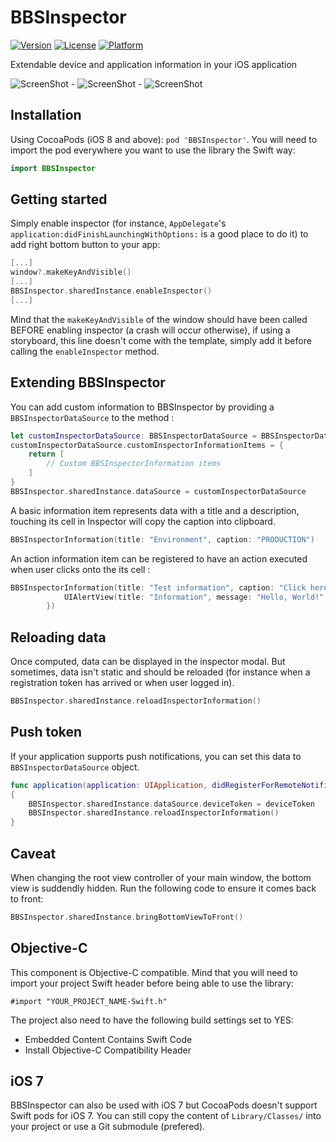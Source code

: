 # BBSInspector

[![Version](https://img.shields.io/cocoapods/v/BBSInspector.svg?style=flat)](http://cocoadocs.org/docsets/BBSInspector)
[![License](https://img.shields.io/cocoapods/l/BBSInspector.svg?style=flat)](http://cocoadocs.org/docsets/BBSInspector)
[![Platform](https://img.shields.io/cocoapods/p/BBSInspector.svg?style=flat)](http://cocoadocs.org/docsets/BBSInspector)

Extendable device and application information in your iOS application

![ScreenShot](https://raw.github.com/bigbossstudio-dev/BBSInspector/master/Screenshots/01_opened.png) - ![ScreenShot](https://raw.github.com/bigbossstudio-dev/BBSInspector/master/Screenshots/02_closed.png) - ![ScreenShot](https://raw.github.com/bigbossstudio-dev/BBSInspector/master/Screenshots/03_inspector.png)

## Installation

Using CocoaPods (iOS 8 and above): ```pod 'BBSInspector'```. You will need to import the pod everywhere you want to use the library the Swift way:

```swift
import BBSInspector
```

## Getting started

Simply enable inspector (for instance, ```AppDelegate```'s ```application:didFinishLaunchingWithOptions:``` is a good place to do it) to add right bottom button to your app:
```swift
[...]
window?.makeKeyAndVisible()
[...]
BBSInspector.sharedInstance.enableInspector()
[...]
```
Mind that the ```makeKeyAndVisible``` of the window should have been called BEFORE enabling inspector (a crash will occur otherwise), if using a storyboard, this line doesn't come with the template, simply add it before calling the ```enableInspector``` method.

## Extending BBSInspector

You can add custom information to BBSInspector by providing a ```BBSInspectorDataSource``` to the method :

```swift
let customInspectorDataSource: BBSInspectorDataSource = BBSInspectorDataSource()
customInspectorDataSource.customInspectorInformationItems = {
    return [
    	// Custom BBSInspectorInformation items
    ]
}
BBSInspector.sharedInstance.dataSource = customInspectorDataSource
```

A basic information item represents data with a title and a description, touching its cell in Inspector will copy the caption into clipboard.

```swift
BBSInspectorInformation(title: "Environment", caption: "PRODUCTION")
```

An action information item can be registered to have an action executed when user clicks onto the its cell :

```swift
BBSInspectorInformation(title: "Test information", caption: "Click here to display an alert", captionColor: UIColor.blueColor(), action: { () -> Void in
            UIAlertView(title: "Information", message: "Hello, World!", delegate: nil, cancelButtonTitle: "OK").show()
        })
```

## Reloading data

Once computed, data can be displayed in the inspector modal. But sometimes, data isn't static and should be reloaded (for instance when a registration token has arrived or when user logged in).

```swift
BBSInspector.sharedInstance.reloadInspectorInformation()
```

## Push token

If your application supports push notifications, you can set this data to ```BBSInspectorDataSource``` object.

```swift
func application(application: UIApplication, didRegisterForRemoteNotificationsWithDeviceToken deviceToken: NSData)
{
	BBSInspector.sharedInstance.dataSource.deviceToken = deviceToken
	BBSInspector.sharedInstance.reloadInspectorInformation()
}
```

## Caveat

When changing the root view controller of your main window, the bottom view is suddendly hidden. Run the following code to ensure it comes back to front: 

```swift
BBSInspector.sharedInstance.bringBottomViewToFront()
```

## Objective-C

This component is Objective-C compatible. Mind that you will need to import your project Swift header before being able to use the library:

```objc
#import "YOUR_PROJECT_NAME-Swift.h"
```

The project also need to have the following build settings set to YES:
- Embedded Content Contains Swift Code
- Install Objective-C Compatibility Header

## iOS 7

BBSInspector can also be used with iOS 7 but CocoaPods doesn't support Swift pods for iOS 7. You can still copy the content of ```Library/Classes/``` into your project or use a Git submodule (prefered).
